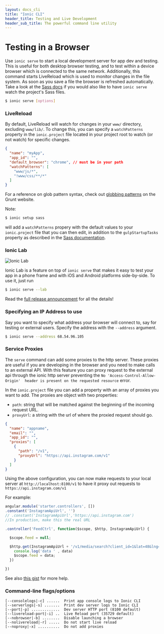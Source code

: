 ```yaml
---
layout: docs_cli
title: "Ionic CLI"
header_title: Testing and Live Development
header_sub_title: The powerful command line utility
---
```



# Testing in a Browser

Use `ionic serve` to start a local development server for app dev and testing.
 This is useful for both desktop browser testing, and to test within a device 
browser which is connected to the same network. Additionally, this command 
starts LiveReload which is used to monitor changes in the file system. As soon 
as you save a file the browser is refreshed automatically. Take a look at the 
[Sass docs](/docs/cli/sass.html) if you would also like to have `ionic serve` 
watch the project's Sass files.

```bash
$ ionic serve [options]
```

### LiveReload

By default, LiveReload will watch for changes in your `www/` directory, 
excluding `www/lib/`.  To change this, you can specify a `watchPatterns` 
property in the `ionic.project` file located in your project root to watch 
(or not watch) for specific changes.

```json
{
  "name": "myApp",
  "app_id": "",
  "default_browser": "chrome", // must be in your path
  "watchPatterns": [
    "www/js/*",
    "!www/css/**/*"
  ]
}
```

For a reference on glob pattern syntax, check out 
[globbing patterns](http://gruntjs.com/configuring-tasks#globbing-patterns) on 
the Grunt website.

Note: 

```bash
$ ionic setup sass 
```

will add a `watchPatterns` propery with the default values to your `ionic.project` 
file that you can then edit, in addition to the `gulpStartupTasks` property as 
described in the [Sass documentation](/docs/cli/sass.html). 


### Ionic Lab

![Ionic Lab](http://ionicframework.com/img/blog/lab.png)

Ionic Lab is a feature on top of `ionic serve` that makes it easy to test your 
app in a phone frame and with iOS and Android platforms side-by-side. To use it, 
just run

```bash
$ ionic serve --lab
```

Read the [full release announcement](http://ionicframework.com/blog/ionic-lab/) 
for all the details!

### Specifying an IP Address to use

Say you want to specify what address your browser will connect to, say for testing or external users. Specify the address with the `--address` argument.

```bash
$ ionic serve --address 68.54.96.105
```

### Service Proxies

The `serve` command can add some proxies to the http server. These proxies are 
useful if you are developing in the browser and you need to make calls to an 
external API. With this feature you can proxy request to the external api 
through the ionic http server preventing the `No 'Access-Control-Allow-Origin' 
header is present on the requested resource` error.

In the `ionic.project` file you can add a property with an array of proxies you 
want to add. The proxies are object with two properties:

* `path`: string that will be matched against the beginning of the incoming request URL.
* `proxyUrl`: a string with the url of where the proxied request should go.

```json
{
  "name": "appname",
  "email": "",
  "app_id": "",
  "proxies": [
    {
      "path": "/v1",
      "proxyUrl": "https://api.instagram.com/v1"
    }
  ]
}
```

Using the above configuration, you can now make requests to your local server 
at `http://localhost:8100/v1` to have it proxy out requests to `https://api.instagram.com/v1`

For example:

```js
angular.module('starter.controllers', [])
.constant('InstagramApiUrl', '')
// .constant('InstagramApiUrl','https://api.instagram.com')
//In production, make this the real URL

.controller('FeedCtrl', function($scope, $http, InstagramApiUrl) {

  $scope.feed = null;

  $http.get(InstagramApiUrl + '/v1/media/search?client_id=1&lat=48&lng=2.294351').then(function(data) {
    console.log('data ' , data)
    $scope.feed = data;
  })

})
```

See also [this gist](https://gist.github.com/jbavari/d9c1c94058c4fdd4e935) for more help.

### Command-line flags/options

```
[--consolelogs|-c] ......  Print app console logs to Ionic CLI
[--serverlogs|-s] .......  Print dev server logs to Ionic CLI
[--port|-p] .............  Dev server HTTP port (8100 default)
[--livereload-port|-i] ..  Live Reload port (35729 default)
[--nobrowser|-b] ........  Disable launching a browser
[--nolivereload|-r] .....  Do not start live reload
[--noproxy|-x] ..........  Do not add proxies
```
